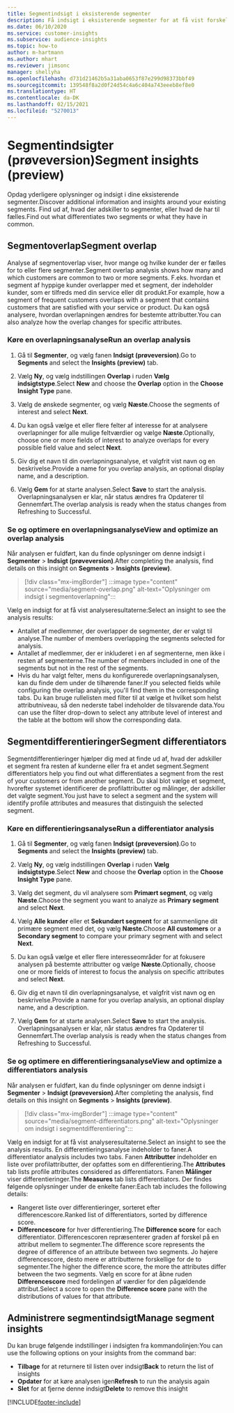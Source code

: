 ```yaml
---
title: Segmentindsigt i eksisterende segmenter
description: Få indsigt i eksisterende segmenter for at få vist forskelle og fællestræk.
ms.date: 06/10/2020
ms.service: customer-insights
ms.subservice: audience-insights
ms.topic: how-to
author: m-hartmann
ms.author: mhart
ms.reviewer: jimsonc
manager: shellyha
ms.openlocfilehash: d731d21462b5a31aba0653f87e299d98373bbf49
ms.sourcegitcommit: 139548f8a2d0f24d54c4a6c404a743eeeb8ef8e0
ms.translationtype: HT
ms.contentlocale: da-DK
ms.lasthandoff: 02/15/2021
ms.locfileid: "5270013"
---
```

# <a name="segment-insights-preview"></a><span data-ttu-id="ed3d4-103">Segmentindsigter (prøveversion)</span><span class="sxs-lookup"><span data-stu-id="ed3d4-103">Segment insights (preview)</span></span>

<span data-ttu-id="ed3d4-104">Opdag yderligere oplysninger og indsigt i dine eksisterende segmenter.</span><span class="sxs-lookup"><span data-stu-id="ed3d4-104">Discover additional information and insights around your existing segments.</span></span> <span data-ttu-id="ed3d4-105">Find ud af, hvad der adskiller to segmenter, eller hvad de har til fælles.</span><span class="sxs-lookup"><span data-stu-id="ed3d4-105">Find out what differentiates two segments or what they have in common.</span></span>

## <a name="segment-overlap"></a><span data-ttu-id="ed3d4-106">Segmentoverlap</span><span class="sxs-lookup"><span data-stu-id="ed3d4-106">Segment overlap</span></span>

<span data-ttu-id="ed3d4-107">Analyse af segmentoverlap viser, hvor mange og hvilke kunder der er fælles for to eller flere segmenter.</span><span class="sxs-lookup"><span data-stu-id="ed3d4-107">Segment overlap analysis shows how many and which customers are common to two or more segments.</span></span> <span data-ttu-id="ed3d4-108">F.eks. hvordan et segment af hyppige kunder overlapper med et segment, der indeholder kunder, som er tilfreds med din service eller dit produkt.</span><span class="sxs-lookup"><span data-stu-id="ed3d4-108">For example, how a segment of frequent customers overlaps with a segment that contains customers that are satisfied with your service or product.</span></span>
<span data-ttu-id="ed3d4-109">Du kan også analysere, hvordan overlapningen ændres for bestemte attributter.</span><span class="sxs-lookup"><span data-stu-id="ed3d4-109">You can also analyze how the overlap changes for specific attributes.</span></span>

### <a name="run-an-overlap-analysis"></a><span data-ttu-id="ed3d4-110">Køre en overlapningsanalyse</span><span class="sxs-lookup"><span data-stu-id="ed3d4-110">Run an overlap analysis</span></span>

1. <span data-ttu-id="ed3d4-111">Gå til **Segmenter**, og vælg fanen **Indsigt (prøveversion)**.</span><span class="sxs-lookup"><span data-stu-id="ed3d4-111">Go to **Segments** and select the **Insights (preview)** tab.</span></span>

1. <span data-ttu-id="ed3d4-112">Vælg **Ny**, og vælg indstillingen **Overlap** i ruden **Vælg indsigtstype**.</span><span class="sxs-lookup"><span data-stu-id="ed3d4-112">Select **New** and choose the **Overlap** option in the **Choose Insight Type** pane.</span></span>

1. <span data-ttu-id="ed3d4-113">Vælg de ønskede segmenter, og vælg **Næste**.</span><span class="sxs-lookup"><span data-stu-id="ed3d4-113">Choose the segments of interest and select **Next**.</span></span>

1. <span data-ttu-id="ed3d4-114">Du kan også vælge et eller flere felter af interesse for at analysere overlapninger for alle mulige feltværdier og vælge **Næste**.</span><span class="sxs-lookup"><span data-stu-id="ed3d4-114">Optionally, choose one or more fields of interest to analyze overlaps for every possible field value and select **Next**.</span></span>

1. <span data-ttu-id="ed3d4-115">Giv dig et navn til din overlapningsanalyse, et valgfrit vist navn og en beskrivelse.</span><span class="sxs-lookup"><span data-stu-id="ed3d4-115">Provide a name for you overlap analysis, an optional display name, and a description.</span></span>

1. <span data-ttu-id="ed3d4-116">Vælg **Gem** for at starte analysen.</span><span class="sxs-lookup"><span data-stu-id="ed3d4-116">Select **Save** to start the analysis.</span></span> <span data-ttu-id="ed3d4-117">Overlapningsanalysen er klar, når status ændres fra Opdaterer til Gennemført.</span><span class="sxs-lookup"><span data-stu-id="ed3d4-117">The overlap analysis is ready when the status changes from Refreshing to Successful.</span></span>

### <a name="view-and-optimize-an-overlap-analysis"></a><span data-ttu-id="ed3d4-118">Se og optimere en overlapningsanalyse</span><span class="sxs-lookup"><span data-stu-id="ed3d4-118">View and optimize an overlap analysis</span></span>

<span data-ttu-id="ed3d4-119">Når analysen er fuldført, kan du finde oplysninger om denne indsigt i **Segmenter** > **Indsigt (prøveversion)**.</span><span class="sxs-lookup"><span data-stu-id="ed3d4-119">After completing the analysis, find details on this insight on **Segments** > **Insights (preview)**.</span></span>

> [!div class="mx-imgBorder"]
> :::image type="content" source="media/segment-overlap.png" alt-text="Oplysninger om indsigt i segmentoverlapning":::

<span data-ttu-id="ed3d4-121">Vælg en indsigt for at få vist analyseresultaterne:</span><span class="sxs-lookup"><span data-stu-id="ed3d4-121">Select an insight to see the analysis results:</span></span>

- <span data-ttu-id="ed3d4-122">Antallet af medlemmer, der overlapper de segmenter, der er valgt til analyse.</span><span class="sxs-lookup"><span data-stu-id="ed3d4-122">The number of members overlapping the segments selected for analysis.</span></span>
- <span data-ttu-id="ed3d4-123">Antallet af medlemmer, der er inkluderet i en af segmenterne, men ikke i resten af segmenterne.</span><span class="sxs-lookup"><span data-stu-id="ed3d4-123">The number of members included in one of the segments but not in the rest of the segments.</span></span>
- <span data-ttu-id="ed3d4-124">Hvis du har valgt felter, mens du konfigurerede overlapningsanalysen, kan du finde dem under de tilhørende faner.</span><span class="sxs-lookup"><span data-stu-id="ed3d4-124">If you selected fields while configuring the overlap analysis, you'll find them in the corresponding tabs.</span></span> <span data-ttu-id="ed3d4-125">Du kan bruge rullelisten med filter til at vælge et hvilket som helst attributniveau, så den nederste tabel indeholder de tilsvarende data.</span><span class="sxs-lookup"><span data-stu-id="ed3d4-125">You can use the filter drop-down to select any attribute level of interest and the table at the bottom will show the corresponding data.</span></span>

## <a name="segment-differentiators"></a><span data-ttu-id="ed3d4-126">Segmentdifferentieringer</span><span class="sxs-lookup"><span data-stu-id="ed3d4-126">Segment differentiators</span></span>

<span data-ttu-id="ed3d4-127">Segmentdifferentieringer hjælper dig med at finde ud af, hvad der adskiller et segment fra resten af kunderne eller fra et andet segment.</span><span class="sxs-lookup"><span data-stu-id="ed3d4-127">Segment differentiators help you find out what differentiates a segment from the rest of your customers or from another segment.</span></span> <span data-ttu-id="ed3d4-128">Du skal blot vælge et segment, hvorefter systemet identificerer de profilattributter og målinger, der adskiller det valgte segment.</span><span class="sxs-lookup"><span data-stu-id="ed3d4-128">You just have to select a segment and the system will identify profile attributes and measures that distinguish the selected segment.</span></span>

### <a name="run-a-differentiator-analysis"></a><span data-ttu-id="ed3d4-129">Køre en differentieringsanalyse</span><span class="sxs-lookup"><span data-stu-id="ed3d4-129">Run a differentiator analysis</span></span>

1. <span data-ttu-id="ed3d4-130">Gå til **Segmenter**, og vælg fanen **Indsigt (prøveversion)**.</span><span class="sxs-lookup"><span data-stu-id="ed3d4-130">Go to **Segments** and select the **Insights (preview)** tab.</span></span>

1. <span data-ttu-id="ed3d4-131">Vælg **Ny**, og vælg indstillingen **Overlap** i ruden **Vælg indsigtstype**.</span><span class="sxs-lookup"><span data-stu-id="ed3d4-131">Select **New** and choose the **Overlap** option in the **Choose Insight Type** pane.</span></span>

1. <span data-ttu-id="ed3d4-132">Vælg det segment, du vil analysere som **Primært segment**, og vælg **Næste**.</span><span class="sxs-lookup"><span data-stu-id="ed3d4-132">Choose the segment you want to analyze as **Primary segment** and select **Next**.</span></span>

1. <span data-ttu-id="ed3d4-133">Vælg **Alle kunder** eller et **Sekundært segment** for at sammenligne dit primære segment med det, og vælg **Næste**.</span><span class="sxs-lookup"><span data-stu-id="ed3d4-133">Choose **All customers** or a **Secondary segment** to compare your primary segment with and select **Next**.</span></span>

1. <span data-ttu-id="ed3d4-134">Du kan også vælge et eller flere interesseområder for at fokusere analysen på bestemte attributter og vælge **Næste**.</span><span class="sxs-lookup"><span data-stu-id="ed3d4-134">Optionally, choose one or more fields of interest to focus the analysis on specific attributes and select **Next**.</span></span>

1. <span data-ttu-id="ed3d4-135">Giv dig et navn til din overlapningsanalyse, et valgfrit vist navn og en beskrivelse.</span><span class="sxs-lookup"><span data-stu-id="ed3d4-135">Provide a name for you overlap analysis, an optional display name, and a description.</span></span>

1. <span data-ttu-id="ed3d4-136">Vælg **Gem** for at starte analysen.</span><span class="sxs-lookup"><span data-stu-id="ed3d4-136">Select **Save** to start the analysis.</span></span> <span data-ttu-id="ed3d4-137">Overlapningsanalysen er klar, når status ændres fra Opdaterer til Gennemført.</span><span class="sxs-lookup"><span data-stu-id="ed3d4-137">The overlap analysis is ready when the status changes from Refreshing to Successful.</span></span>

### <a name="view-and-optimize-a-differentiators-analysis"></a><span data-ttu-id="ed3d4-138">Se og optimere en differentieringsanalyse</span><span class="sxs-lookup"><span data-stu-id="ed3d4-138">View and optimize a differentiators analysis</span></span>

<span data-ttu-id="ed3d4-139">Når analysen er fuldført, kan du finde oplysninger om denne indsigt i **Segmenter** > **Indsigt (prøveversion)**.</span><span class="sxs-lookup"><span data-stu-id="ed3d4-139">After completing the analysis, find details on this insight on **Segments** > **Insights (preview)**.</span></span>

> [!div class="mx-imgBorder"]
> :::image type="content" source="media/segment-differentiators.png" alt-text="Oplysninger om indsigt i segmentdifferentiering":::

<span data-ttu-id="ed3d4-141">Vælg en indsigt for at få vist analyseresultaterne.</span><span class="sxs-lookup"><span data-stu-id="ed3d4-141">Select an insight to see the analysis results.</span></span> <span data-ttu-id="ed3d4-142">En differentieringsanalyse indeholder to faner.</span><span class="sxs-lookup"><span data-stu-id="ed3d4-142">A differentiator analysis includes two tabs.</span></span> <span data-ttu-id="ed3d4-143">Fanen **Attributter** indeholder en liste over profilattributter, der opfattes som en differentiering.</span><span class="sxs-lookup"><span data-stu-id="ed3d4-143">The **Attributes** tab lists profile attributes considered as differentiators.</span></span> <span data-ttu-id="ed3d4-144">Fanen **Målinger** viser differentieringer.</span><span class="sxs-lookup"><span data-stu-id="ed3d4-144">The **Measures** tab lists differentiators.</span></span> <span data-ttu-id="ed3d4-145">Der findes følgende oplysninger under de enkelte faner:</span><span class="sxs-lookup"><span data-stu-id="ed3d4-145">Each tab includes the following details:</span></span>

- <span data-ttu-id="ed3d4-146">Rangeret liste over differentieringer, sorteret efter differencescore.</span><span class="sxs-lookup"><span data-stu-id="ed3d4-146">Ranked list of differentiators, sorted by difference score.</span></span>
- <span data-ttu-id="ed3d4-147">**Differencescore** for hver differentiering.</span><span class="sxs-lookup"><span data-stu-id="ed3d4-147">The **Difference score** for each differentiator.</span></span> <span data-ttu-id="ed3d4-148">Differencescoren repræsenterer graden af forskel på en attribut mellem to segmenter.</span><span class="sxs-lookup"><span data-stu-id="ed3d4-148">The difference score represents the degree of difference of an attribute between two segments.</span></span> <span data-ttu-id="ed3d4-149">Jo højere differencescore, desto mere er attributterne forskellige for de to segmenter.</span><span class="sxs-lookup"><span data-stu-id="ed3d4-149">The higher the difference score, the more the attributes differ between the two segments.</span></span> <span data-ttu-id="ed3d4-150">Vælg en score for at åbne ruden **Differencescore** med fordelingen af værdier for den pågældende attribut.</span><span class="sxs-lookup"><span data-stu-id="ed3d4-150">Select a score to open the **Difference score** pane with the distributions of values for that attribute.</span></span>

## <a name="manage-segment-insights"></a><span data-ttu-id="ed3d4-151">Administrere segmentindsigt</span><span class="sxs-lookup"><span data-stu-id="ed3d4-151">Manage segment insights</span></span>

<span data-ttu-id="ed3d4-152">Du kan bruge følgende indstillinger i indsigten fra kommandolinjen:</span><span class="sxs-lookup"><span data-stu-id="ed3d4-152">You can use the following options on your insights from the command bar:</span></span>

- <span data-ttu-id="ed3d4-153">**Tilbage** for at returnere til listen over indsigt</span><span class="sxs-lookup"><span data-stu-id="ed3d4-153">**Back** to return the list of insights</span></span>
- <span data-ttu-id="ed3d4-154">**Opdater** for at køre analysen igen</span><span class="sxs-lookup"><span data-stu-id="ed3d4-154">**Refresh** to run the analysis again</span></span>
- <span data-ttu-id="ed3d4-155">**Slet** for at fjerne denne indsigt</span><span class="sxs-lookup"><span data-stu-id="ed3d4-155">**Delete** to remove this insight</span></span>


[!INCLUDE[footer-include](../includes/footer-banner.md)]